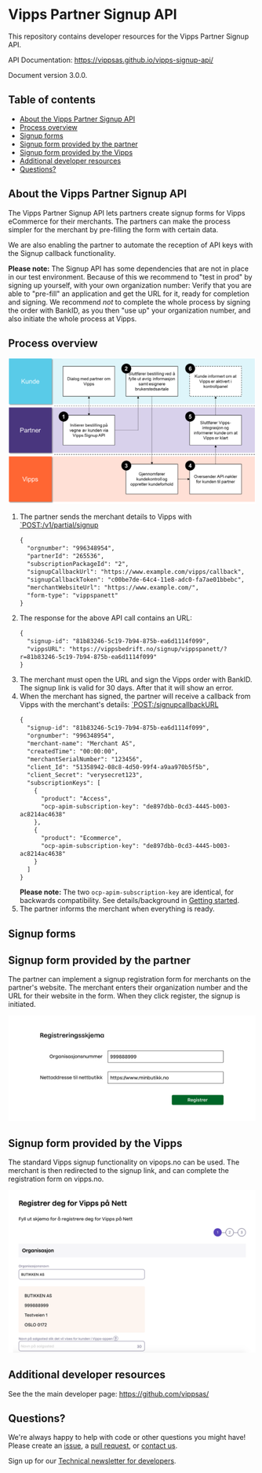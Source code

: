 # Vipps Partner Signup API

This repository contains developer resources for the Vipps Partner Signup API.

API Documentation: https://vippsas.github.io/vipps-signup-api/

Document version 3.0.0.

## Table of contents

* [About the Vipps Partner Signup API](#about-the-vipps-partner-signup-api)
* [Process overview](#process-overview)
* [Signup forms](#signup-forms)
* [Signup form provided by the partner](#signup-form-provided-by-the-partner)
* [Signup form provided by the Vipps](#signup-form-provided-by-the-vipps)
* [Additional developer resources](#additional-developer-resources)
* [Questions?](#questions-)

## About the Vipps Partner Signup API

The Vipps Partner Signup API lets partners create signup forms for Vipps
eCommerce for their merchants. The partners can make the process simpler for
the merchant by pre-filling the form with certain data.

We are also enabling the partner to automate the reception of API keys with
the Signup callback functionality.

**Please note:** The Signup API has some dependencies that are not in place
in our test environment. Because of this we recommend to "test in prod" by
signing up yourself, with your own organization number: Verify that you are
able to "pre-fill" an application and get the URL for it, ready for completion
and signing. We recommend _not_ to complete the whole process by signing the
order with BankID, as you then "use up" your organization number, and also
initiate the whole process at Vipps.

## Process overview

![Signup flow](images/vipps_signup_via_partner.png)

1. The partner sends the merchant details to Vipps with
   [`POST:/v1/partial/signup](https://vippsas.github.io/vipps-signup-api/#/Signup/partialSignup)
   ```
   {
     "orgnumber": "996348954",
     "partnerId": "265536",
     "subscriptionPackageId": "2",
     "signupCallbackUrl": "https://www.example.com/vipps/callback",
     "signupCallbackToken": "c00be7de-64c4-11e8-adc0-fa7ae01bbebc",
     "merchantWebsiteUrl": "https://www.example.com/",
     "form-type": "vippspanett"
   }
   ```
2. The response for the above API call contains an URL:
   ```
   {
     "signup-id": "81b83246-5c19-7b94-875b-ea6d1114f099",
     "vippsURL": "https://vippsbedrift.no/signup/vippspanett/?r=81b83246-5c19-7b94-875b-ea6d1114f099"
   }   
   ```
3. The merchant must open the URL and sign the Vipps order with BankID.
   The signup link is valid for 30 days. After that it will show an error.
4. When the merchant has signed, the partner will receive a callback from
   Vipps with the merchant's details:
   [`POST:/signupcallbackURL](https://vippsas.github.io/vipps-signup-api/#/Signup%20Callback/callback)
   ```
   {
     "signup-id": "81b83246-5c19-7b94-875b-ea6d1114f099",
     "orgnumber": "996348954",
     "merchant-name": "Merchant AS",
     "createdTime": "00:00:00",
     "merchantSerialNumber": "123456",
     "client_Id": "51358942-08c8-4d50-99f4-a9aa970b5f5b",
     "client_Secret": "verysecret123",
     "subscriptionKeys": [
       {
         "product": "Access",
         "ocp-apim-subscription-key": "de897dbb-0cd3-4445-b003-ac8214ac4638"
       },
       {
         "product": "Ecommerce",
         "ocp-apim-subscription-key": "de897dbb-0cd3-4445-b003-ac8214ac4638"
       }
     ]
   }   
   ```
   **Please note:** The two `ocp-apim-subscription-key` are identical, for
   backwards compatibility. See details/background in
   [Getting started](https://github.com/vippsas/vipps-developers/blob/master/vipps-getting-started.md#api-products).
5. The partner informs the merchant when everything is ready.

## Signup forms

## Signup form provided by the partner

The partner can implement a signup registration form for merchants on the
partner's website. The merchant enters their organization number and the URL
for their website in the form. When they click register, the signup is initiated.

![Vipps signup registration](images/vipps-signup-registration.png)

## Signup form provided by the Vipps

The standard Vipps signup functionality on vipops.no can be used.
The merchant is then redirected to the signup link, and can complete the
registration form on vipps.no.

![Vipps signup registration form](images/vipps-signup-registration-form.png)

## Additional developer resources

See the the main developer page: https://github.com/vippsas/

## Questions?

We're always happy to help with code or other questions you might have!
Please create an [issue](https://github.com/vippsas/vipps-signup-api/issues),
a [pull request](https://github.com/vippsas/vipps-signup-api/pulls),
or [contact us](https://github.com/vippsas/vipps-developers/blob/master/contact.md).

Sign up for our [Technical newsletter for developers](https://github.com/vippsas/vipps-developers/tree/master/newsletters).
